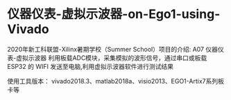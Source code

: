 ﻿# 仪器仪表-虚拟示波器-on-Ego1-using-Vivado

2020年新⼯科联盟-Xilinx暑期学校（Summer School）项⽬的介绍:
A07 
仪器仪表-虚拟示波器 
利用板载ADC模块，采集模拟的波形信号，通过串口或板载 ESP32 的 WIFI 发送至电脑,利用虚拟示波器软件进行测试结果

使用工具版本：
vivado2018.3、matlab2018a、visio2013、EGO1-Artix7系列板卡等